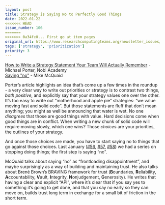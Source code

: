 ```yaml
---
layout: post
title: Strategy is Saying No to Perfectly Good Things
date: 2022-01-22
<<<<<<< HEAD
issue_number: 106
=======
>>>>>>> 0a34fe0... First go at item pages
original_url: https://www.researchcomputingteams.org/newsletter_issues/0106
tags: ['strategy', 'prioritization']
priority: 3
---
```


<!-- markdownlint-disable MD033 -->
<!-- markdownlint-disable MD041 -->
<!-- markdownlint-disable MD049 -->

[How to Write a Strategy Statement Your Team Will Actually Remember](https://academy.nobl.io/how-to-write-a-strategy-your-team-will-remember/) - Michael Porter, Nobl Academy<br/>
[Saying "no"](https://mikemcquaid.com/2022/01/20/saying-no/) - Mike McQuaid

Porter’s article highlights an idea that’s come up a few times in the roundup - a very clear way to write out priorities or strategy is to contrast two things, *both positive*, and explicitly say that your strategy values one over the other.  It’s too easy to write out “motherhood and apple pie” strategies: “we value moving fast and solid code”.  But those statements are fluff that don’t mean anything; you might as well be announcing that water is wet.  No one *disagrees* that those are good things with value.  Hard decisions come when good things are in conflict.  When writing a new chunk of solid code will require moving slowly, which one wins?  Those *choices* are your priorities, the outlines of your strategy.

And once those choices are made, you have to start saying no to things that go against those choices.  Last January ([#56](https://www.researchcomputingteams.org/newsletter_issues/0056), [#57](https://www.researchcomputingteams.org/newsletter_issues/0057), [#58](https://www.researchcomputingteams.org/newsletter_issues/0058)) we had a series on stopping doing things; the first step is saying “no”.

McQuaid talks about saying “no” as “frontloading disappointment”, and maybe surprisingly as a way of building and maintaining trust.  He also talks about Brené Brown’s BRAVING framework for trust (**B**oundaries, **R**eliability, **A**ccountability, **V**ault, **I**ntegrity, **N**onjudgement, **G**enerosity).  He writes that having a clear and explicit “API”, where it’s clear that if you say yes to something it’s going to get done, and that you say no early so they can move on, builds trust long term in exchange for a small bit of friction in the short term.
